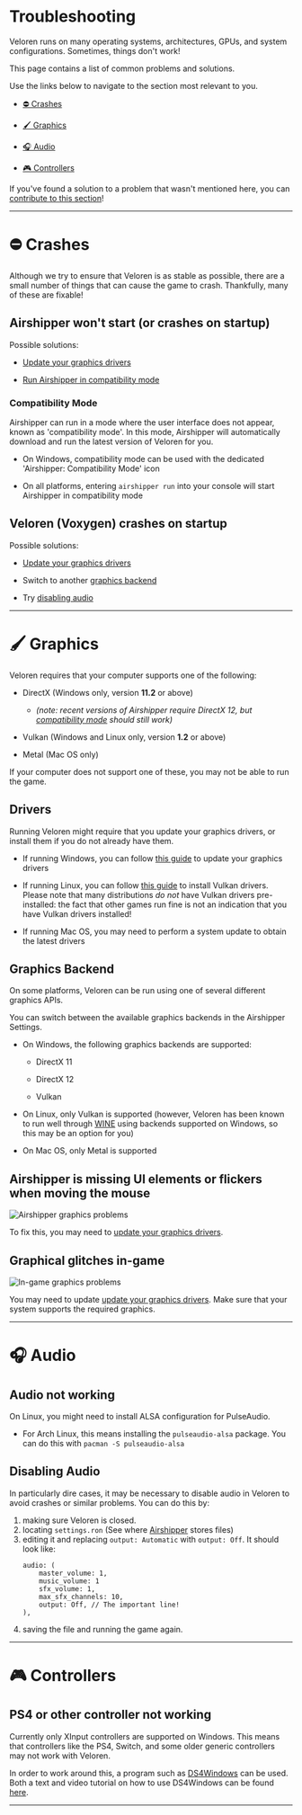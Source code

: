 # Troubleshooting

Veloren runs on many operating systems, architectures, GPUs, and system configurations. Sometimes, things don't work!

This page contains a list of common problems and solutions.

Use the links below to navigate to the section most relevant to you.

- [⛔ Crashes](#-crashes)

- [🖌 Graphics](#-graphics)

- [🎧 Audio](#-audio)

- [🎮 Controllers](#-controllers)

If you've found a solution to a problem that wasn't mentioned here, you can
[contribute to this section](contributors/writers/extend-this-book.md)!

---

# ⛔ Crashes

Although we try to ensure that Veloren is as stable as possible, there are a small number of things that can cause the
game to crash. Thankfully, many of these are fixable!

## Airshipper won't start (or crashes on startup)

Possible solutions:

- [Update your graphics drivers](#drivers)

- [Run Airshipper in compatibility mode](#compatibilitymode)

### Compatibility Mode

Airshipper can run in a mode where the user interface does not appear, known as 'compatibility mode'. In this mode,
Airshipper will automatically download and run the latest version of Veloren for you.

- On Windows, compatibility mode can be used with the dedicated 'Airshipper: Compatibility Mode' icon

- On all platforms, entering `airshipper run` into your console will start Airshipper in compatibility mode

## Veloren (Voxygen) crashes on startup

Possible solutions:

- [Update your graphics drivers](#drivers)

- Switch to another [graphics backend](#graphicsbackend)

- Try [disabling audio](#disablingaudio)

---

# 🖌 Graphics

Veloren requires that your computer supports one of the following:

- DirectX (Windows only, version **11.2** or above)

    - *(note: recent versions of Airshipper require DirectX 12, but [compatibility mode](#compatibilitymode) should still work)*

- Vulkan (Windows and Linux only, version **1.2** or above)

- Metal (Mac OS only)

If your computer does not support one of these, you may not be able to run the game.

## Drivers

Running Veloren might require that you update your graphics drivers, or install them if you do not already have them.

- If running Windows, you can follow [this guide](https://www.pcgamer.com/how-to-update-drivers/) to update your
  graphics drivers

- If running Linux, you can follow [this guide](https://linuxconfig.org/install-and-test-vulkan-on-linux) to install
  Vulkan drivers. Please note that many distributions *do not* have Vulkan drivers pre-installed: the fact that other
  games run fine is not an indication that you have Vulkan drivers installed!

- If running Mac OS, you may need to perform a system update to obtain the latest drivers

## Graphics Backend

On some platforms, Veloren can be run using one of several different graphics APIs.

You can switch between the available graphics backends in the Airshipper Settings.

- On Windows, the following graphics backends are supported:

    - DirectX 11

    - DirectX 12

    - Vulkan

- On Linux, only Vulkan is supported (however, Veloren has been known to run well through
  [WINE](https://www.winehq.org/) using backends supported on Windows, so this may be an option for you)

- On Mac OS, only Metal is supported

## Airshipper is missing UI elements or flickers when moving the mouse

![Airshipper graphics problems](https://media.discordapp.net/attachments/464698017283440640/887397846259744809/Graphical_glitches.png)

To fix this, you may need to [update your graphics drivers](#drivers).

## Graphical glitches in-game

![In-game graphics problems](https://cdn.discordapp.com/attachments/464698017283440640/1015302288685928498/unknown.png)

You may need to update [update your graphics drivers](#drivers). Make sure that your system supports the required
graphics.

---

# 🎧 Audio

## Audio not working

On Linux, you might need to install ALSA configuration for PulseAudio.

- For Arch Linux, this means installing the `pulseaudio-alsa` package. You can do this with `pacman -S pulseaudio-alsa`

## Disabling Audio

In particularly dire cases, it may be necessary to disable audio in Veloren to avoid crashes or similar problems. You
can do this by:

1.  making sure Veloren is closed.
2.  locating `settings.ron` (See where [Airshipper](airshipper.md#files) stores files)
3.  editing it and replacing `output: Automatic` with `output: Off`. It should look like:
    ```rust,ignore
    audio: (
        master_volume: 1,
        music_volume: 1
        sfx_volume: 1,
        max_sfx_channels: 10,
        output: Off, // The important line!
    ),
    ```
4.  saving the file and running the game again.

---

# 🎮 Controllers

## PS4 or other controller not working

Currently only XInput controllers are supported on Windows. This means that controllers like the PS4, Switch, and some
older generic controllers may not work with Veloren.

In order to work around this, a program such as [DS4Windows](https://github.com/Ryochan7/DS4Windows/releases) can be
used. Both a text and video tutorial on how to use DS4Windows can be found
[here](https://ryochan7.github.io/ds4windows-site/#howto).

---
